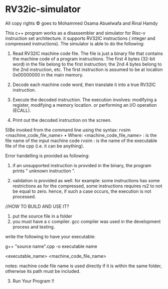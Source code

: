 # RV32ic-simulator

 All copy rights © goes to Mohammed Osama Abuelwafa and Rinal Hamdy 
 
 This c++ program works as a disassembler and simulator for Risc-v instruction set architecture. it supports RV32IC instructions ( integer and compressed instructions).
 The simulator is able to do the following:
 
 1) Read RV32IC machine code file. The file is just a binary file that contains the machine code of a program
instructions. The first 4 bytes (32-bit word) in the file belong to the first instruction; the 2nd 4 bytes belong to
the 2nd instruction, etc. The first instruction is assumed to be at location 0x00000000 in the main memory.

2) Decode each machine code word, then translate it into a true RV32IC instruction.

3) Execute the decoded instruction. The execution involves: modifying a register, modifying a memory location. or performing an I/O operation (ECALL).

4) Print out the decoded instruction on the screen.

5)Be invoked from the command line using the syntax:
rvsim <machine_code_file_name>
• Where:
<machine_code_file_name> : is the file name of the input machine code
rvsim : is the name of the executable file of the cpp (i.e. it can be anything).

Error handelling is provided as following:

1) if an unsupported instruction is provided in the binary, the program prints " unknown instruction ".

2) validation is provided as well. for example: some instructions has some restrictions as for the compressed, some instructions requires rs2 to not be equal to zero. hence, if such a case occurs, the execution is not processed.


//HOW TO BUILD AND USE IT?
 
 1) put the source file in a folder 
 2) you must have a c compiler. gcc compiler was used in the development process and testing.
 
 write the following to have your executable:
 
 g++  "source name".cpp -o executable name
 
 <executable_name>       <machine_code_file_name>
 
 notes: machine code file name is used directly if it is within the same folder, otherwise its path must be included.
 
 3) Run Your Program !!


